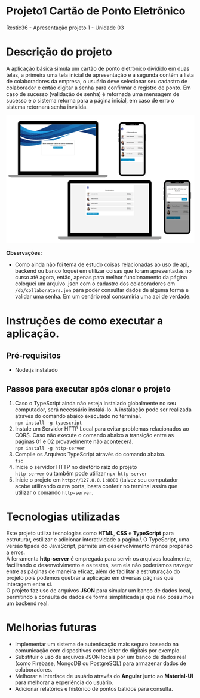 # Projeto1 Cartão de Ponto Eletrônico
Restic36 - Apresentação projeto 1 - Unidade 03

# Descrição do projeto
A aplicação básica simula um cartão de ponto eletrônico dividido em duas telas, a primeira uma tela inicial de apresentação e a segunda contém a lista de colaboradores da empresa, o usuário deve selecionar seu cadastro de colaborador e então digitar a senha para confirmar o registro de ponto. Em caso de sucesso (validação de senha) é retornada uma mensagem de sucesso e o sistema retorna para a página inicial, em caso de erro o sistema retornará senha inválida.

![Telas do projeto](assets/images/demo/Restic36-projeto1.png)

**Observações:**
+ Como ainda não foi tema de estudo coisas relacionadas ao uso de api, backend ou banco foquei em utilizar coisas que foram apresentadas no curso até agora, então, apenas para melhor funcionamento da página coloquei um arquivo .json com o cadastro dos colaboradores em `/db/collaborators.jon` para poder consultar dados de alguma forma e validar uma senha. Em um cenário real consumiria uma api de verdade.

# Instruções de como executar a aplicação.

## Pré-requisitos
- Node.js instalado

## Passos para executar após clonar o projeto
1. Caso o TypeScript ainda não esteja instalado globalmente no seu computador, será necessário instalá-lo. A instalação pode ser realizada através do comando abaixo executado no terminal.\
```npm install -g typescript```
2. Instale um Servidor HTTP Local para evitar problemas relacionados ao CORS. Caso não execute o comando abaixo a transição entre as páginas 01 e 02 provavelmente não acontecerá.\
```npm install -g http-server ```
3. Compile os Arquivos TypeScript através do comando abaixo.\
```tsc```
4. Inicie o servidor HTTP no diretório raiz do projeto\
```http-server``` ou também pode utilizar ```npx http-server```
5. Inicie o projeto em `http://127.0.0.1:8080` (talvez seu computador acabe utilizando outra porta, basta conferir no terminal assim que utilizar o comando `http-server`.

# Tecnologias utilizadas
Este projeto utiliza tecnologias como **HTML**, **CSS** e **TypeScript** para estruturar, estilizar e adicionar interatividade a página.\ 
O TypeScript, uma versão tipada do JavaScript, permite um desenvolvimento menos propenso a erros.\
A ferramenta **http-server** é empregada para servir os arquivos localmente, facilitando o desenvolvimento e os testes, sem ela não poderíamos navegar entre as páginas de maneira eficaz, além de facilitar a estruturação do projeto pois podemos quebrar a aplicação em diversas páginas que interagem entre si. \
O projeto faz uso de arquivos **JSON** para simular um banco de dados local, permitindo a consulta de dados de forma simplificada já que não possuímos um backend real.

# Melhorias futuras
+ Implementar um sistema de autenticação mais seguro baseado na comunicação com dispositivos como leitor de digitais por exemplo.
+ Substituir o uso de arquivos JSON locais por um banco de dados real (como Firebase, MongoDB ou PostgreSQL) para armazenar dados de colaboradores.
+ Melhorar a Interface de usuário através do **Angular** junto ao **Material-UI** para melhorar a experiência do usuário.
+ Adicionar relatórios e histórico de pontos batidos para consulta.
